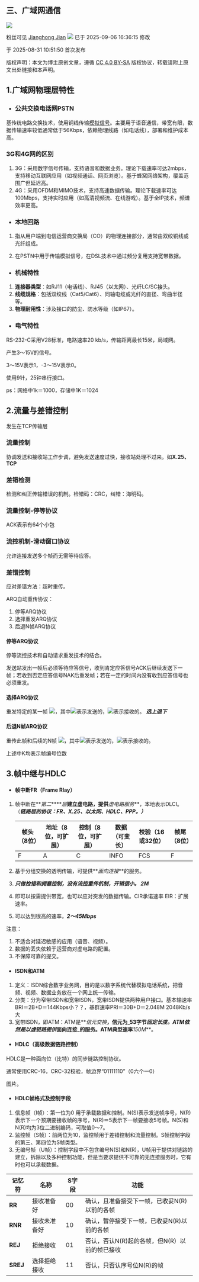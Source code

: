 ## 三、广域网通信

![](%E4%B8%89%E5%B9%BF%E5%9F%9F%E7%BD%91%E9%80%9A%E4%BF%A14g%E6%98%AF%E5%B9%BF%E5%9F%9F%E7%BD%91%E7%9A%84%E6%8A%80%E6%9C%AF/original.png)

粉丝可见 [Jianghong Jian](https://blog.csdn.net/2501_93097309 "Jianghong Jian") ![](%E4%B8%89%E5%B9%BF%E5%9F%9F%E7%BD%91%E9%80%9A%E4%BF%A14g%E6%98%AF%E5%B9%BF%E5%9F%9F%E7%BD%91%E7%9A%84%E6%8A%80%E6%9C%AF/newUpTime2.png) 已于 2025-09-06 16:36:15 修改

于 2025-08-31 10:51:50 首次发布

版权声明：本文为博主原创文章，遵循 [CC 4.0 BY-SA](http://creativecommons.org/licenses/by-sa/4.0/) 版权协议，转载请附上原文出处链接和本声明。

## 1.广域网物理层特性

-   ### 公共交换电话网PSTN
    

基传统电路交换技术，使用铜线传输[模拟信号](https://so.csdn.net/so/search?q=%E6%A8%A1%E6%8B%9F%E4%BF%A1%E5%8F%B7&spm=1001.2101.3001.7020)。主要用于语音通信，带宽有限，数据传输速率较低通常低于56Kbps，依赖物理线路（如电话线），部署和维护成本高。

### 3G和4G网的区别

1.  3G：采用数字信号传输，支持语音和数据业务。理论下载速率可达2mbps，支持移动互联网应用（如视频通话、网页浏览）。基于蜂窝网络架构，覆盖范围广但延迟高。
2.  4G：采用OFDM和MIMO技术，支持高速数据传输。理论下载速率可达100Mbps，支持实时应用（如高清视频流、在线游戏）。基于全IP技术，频谱效率更高。

-   ### 本地回路
    

1.  指从用户端到电信运营商交换局（CO）的物理连接部分，通常由双绞铜线或光纤组成。
    
2.  在PSTN中用于传输模拟信号，在DSL技术中通过频分复用支持宽带数据。
    

-   ### 机械特性
    

1.  **连接器类型**：如RJ11（电话线）、RJ45（以太网）、光纤LC/SC接头。
2.  **线缆规格**：包括双绞线（Cat5/Cat6）、同轴电缆或光纤的直径、弯曲半径等。
3.  **物理耐用性**：涉及接口的防尘、防水等级（如IP67）。

-   ### 电气特性
    

RS-232-C采用V28标准，电路速率20 kb/s，传输距离最长15米，局域网。

产生3～15V的信号。

3～15V表示1，-3～15V表示0。

使用9针，25钟串行接口。

ps：网络中1k＝1000，存储中1K＝1024

## 2.流量与差错控制

发生在TCP传输层

### 流量控制

协调发送和接收站工作步调，避免发送速度过快，接收站处理不过来。如**X.25、TCP**

### 差错检测

检测和纠正传输错误的机制。检错码：CRC，纠错：海明码。

### 流量控制-停等协议

ACK表示有64个小包

### 流控机制-滑动窗口协议

允许连接发送多个帧而无需等待应答。

### 差错控制

应对差错方法：超时重传。

ARQ自动重传协议：

1.  停等ARQ协议
2.  选择重发ARQ协议
3.  后退N帧ARQ协议

#### 停等ARQ协议

停等流控技术和自动请求重发技术的结合。

发送站发出一帧后必须等待应答信号，收到肯定应答信号ACK后继续发送下一帧；若收到否定应答信号NAK后重发帧；若在一定的时间内没有收到应答信号也必须重发。

#### 选择ARQ协议

重发特定的某一帧 ![](%E4%B8%89%E5%B9%BF%E5%9F%9F%E7%BD%91%E9%80%9A%E4%BF%A14g%E6%98%AF%E5%B9%BF%E5%9F%9F%E7%BD%91%E7%9A%84%E6%8A%80%E6%9C%AF/eq.idunno)，其中![](%E4%B8%89%E5%B9%BF%E5%9F%9F%E7%BD%91%E9%80%9A%E4%BF%A14g%E6%98%AF%E5%B9%BF%E5%9F%9F%E7%BD%91%E7%9A%84%E6%8A%80%E6%9C%AF/eq.1.idunno)表示发送的，![](%E4%B8%89%E5%B9%BF%E5%9F%9F%E7%BD%91%E9%80%9A%E4%BF%A14g%E6%98%AF%E5%B9%BF%E5%9F%9F%E7%BD%91%E7%9A%84%E6%8A%80%E6%9C%AF/eq.2.idunno)表示接收的。 **_选上退下_**

#### 后退N帧ARQ协议

重传此帧和后续的N帧 ![](%E4%B8%89%E5%B9%BF%E5%9F%9F%E7%BD%91%E9%80%9A%E4%BF%A14g%E6%98%AF%E5%B9%BF%E5%9F%9F%E7%BD%91%E7%9A%84%E6%8A%80%E6%9C%AF/eq.idunno)，其中![](%E4%B8%89%E5%B9%BF%E5%9F%9F%E7%BD%91%E9%80%9A%E4%BF%A14g%E6%98%AF%E5%B9%BF%E5%9F%9F%E7%BD%91%E7%9A%84%E6%8A%80%E6%9C%AF/eq.3.idunno)表示发送的，![](%E4%B8%89%E5%B9%BF%E5%9F%9F%E7%BD%91%E9%80%9A%E4%BF%A14g%E6%98%AF%E5%B9%BF%E5%9F%9F%E7%BD%91%E7%9A%84%E6%8A%80%E6%9C%AF/eq.1.idunno)表示接收的。

上述中K均表示帧编号位数

## 3.帧中继与HDLC

-   #### 帧中断FR（Frame Rlay）
    

1.  帧中断在**_第二_****_层_**建立虚电路，提供**_虚电路服务_**，本地表示DLCI。 （_**链路层的协议：FR、X.25、以太网、HDLC、PPP。）**_
    
    |帧头（8位）|地址（8位，可扩展）|控制（8位，可扩展）|数据（可变长）|校验（16或32位）|帧尾（8位）|
    |---|---|---|---|---|---|
    |F|A|C|INFO|FCS|F|
    

1.  基于分组交换的透明传输，可提供**_面向连接_**的服务。
2.  **_只做检错和拥塞控制，没有流控重传机制，开销很小。 2M_**
3.  即可以按需提供带宽，也可以应对突发的数据传输。CIR承诺速率 EIR：扩展速率。
4.  可以达到很高的速率，_**2～45Mbps**_

注意：

1.  不适合对延迟敏感的应用（语音、视频）。
2.  数据的丢失依赖于运营商对虚电路的配置。
3.  不保障可靠的提交。

-   #### ISDN和ATM
    

1.  定义：ISDN综合数字业务网，目的是以数字系统代替模拟电话系统，把音频、视频、数据业务放在一个网上统一传输。
2.  分类：分为窄带ISDN和宽带ISDN，宽带ISDN提供两种用户接口。基本输速率BRI＝2B+D＝144Kbps小？？，基群速率PRI＝30B+D＝2.048M 2048Kb/s 大
3.  宽带ISDN，即ATM：ATM是**_信元交换_**，信元为_**53字节**_固定长度。ATM依然是以虚链路提供_**面向连接**_的服务。ATM典型速率**_150M_**。

-   #### HDLC（高级数据链路控制）
    

HDLC是一种面向位（比特）的同步链路控制协议。

通常使用CRC-16，CRC-32校验，帧边界“01111110”（0六个一0）

图片。

-   #### HDLC帧格式及控制字段
    

1.  信息帧（I帧）：第一位为0 用于承载数据和控制。N(S)表示发送帧序号，N(R)表示下一个预期要接收帧的序号，N(R)＝5表示下一帧要接收5号帧。N(S)和N(R)均为3位二进制编码，可取值0～7。
2.  监控帧（S帧）：前两位为10，监控帧用于差错控制和流量控制。S帧控制字段的第三、第四位为S帧类型。
3.  无编号帧（U帧）：控制字段中不包含编号N(S)和N(R)，U帧用于提供对链路的建立，拆除以及多种控制功能，但是当要求提供不可靠的无连接服务时，它有时也可以承载数据。

|记忆符|名称|S字段|功能|
|---|---|---|---|
|**RR**|接收准备好|00|确认，且准备接受下一帧，已收妥N(R)以前的各帧|
|**RNR**|接收未准备好|10|确认，暂停接受下一帧，已收妥N(R)以前的各帧|
|**REJ**|拒绝接收|01|否认，否认N(R)起的各帧，但N(R）以前的帧已接收|
|**SREJ**|选择拒绝接收|11|否认，只否认序号位N(R)的帧|